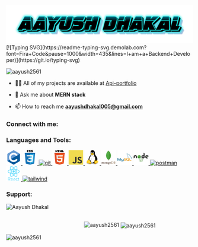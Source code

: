 <img src="https://github.com/aayush2561/aayush2561/blob/main/image/Header.png" width="1000">
[![Typing SVG](https://readme-typing-svg.demolab.com?font=Fira+Code&pause=1000&width=435&lines=I+am+a+Backend+Developer)](https://git.io/typing-svg)

<p align="left"> <img src="https://komarev.com/ghpvc/?username=aayush2561&label=Profile%20views&color=0e75b6&style=flat" alt="aayush2561" /> </p>

- 👨‍💻 All of my projects are available at [Api-portfolio](https://portfolio-uy4c.onrender.com/)

- 💬 Ask me about **MERN stack**

- 📫 How to reach me **aayushdhakal005@gmail.com**

<h3 align="left">Connect with me:</h3>
<p align="left">
</p>

<h3 align="left">Languages and Tools:</h3>
<p align="left"> <a href="https://www.gnu.org/software/bash/" target="_blank" rel="noreferrer">
  <img src="https://raw.githubusercontent.com/devicons/devicon/master/icons/c/c-original.svg" alt="c" width="40" height="40"/> </a> <a href="https://www.w3schools.com/css/" target="_blank" rel="noreferrer"> <img src="https://raw.githubusercontent.com/devicons/devicon/master/icons/css3/css3-original-wordmark.svg" alt="css3" width="40" height="40"/> </a> <a href="https://expressjs.com" target="_blank" rel="noreferrer"> <img src="https://www.vectorlogo.zone/logos/git-scm/git-scm-icon.svg" alt="git" width="40" height="40"/> </a> <a href="https://www.w3.org/html/" target="_blank" rel="noreferrer"> <img src="https://raw.githubusercontent.com/devicons/devicon/master/icons/html5/html5-original-wordmark.svg" alt="html5" width="40" height="40"/> </a> <a href="https://developer.mozilla.org/en-US/docs/Web/JavaScript" target="_blank" rel="noreferrer"> <img src="https://raw.githubusercontent.com/devicons/devicon/master/icons/javascript/javascript-original.svg" alt="javascript" width="40" height="40"/> </a> <a href="https://www.linux.org/" target="_blank" rel="noreferrer"> <img src="https://raw.githubusercontent.com/devicons/devicon/master/icons/linux/linux-original.svg" alt="linux" width="40" height="40"/> </a> <a href="https://www.mongodb.com/" target="_blank" rel="noreferrer"> <img src="https://raw.githubusercontent.com/devicons/devicon/master/icons/mongodb/mongodb-original-wordmark.svg" alt="mongodb" width="40" height="40"/> </a> <a href="https://www.mysql.com/" target="_blank" rel="noreferrer"> <img src="https://raw.githubusercontent.com/devicons/devicon/master/icons/mysql/mysql-original-wordmark.svg" alt="mysql" width="40" height="40"/> </a> <a href="https://nodejs.org" target="_blank" rel="noreferrer"> <img src="https://raw.githubusercontent.com/devicons/devicon/master/icons/nodejs/nodejs-original-wordmark.svg" alt="nodejs" width="40" height="40"/> </a> <a href="https://postman.com" target="_blank" rel="noreferrer"> <img src="https://www.vectorlogo.zone/logos/getpostman/getpostman-icon.svg" alt="postman" width="40" height="40"/> </a> <a href="https://reactjs.org/" target="_blank" rel="noreferrer"> <img src="https://raw.githubusercontent.com/devicons/devicon/master/icons/react/react-original-wordmark.svg" alt="react" width="40" height="40"/> </a> <a href="https://tailwindcss.com/" target="_blank" rel="noreferrer"> <img src="https://www.vectorlogo.zone/logos/tailwindcss/tailwindcss-icon.svg" alt="tailwind" width="40" height="40"/> </a> </p>

<h3 align="left">Support:</h3>
<p><a href="https://www.buymeacoffee.com/Aayush Dhakal"> <img align="left" src="https://cdn.buymeacoffee.com/buttons/v2/default-yellow.png" height="50" width="210" alt="Aayush Dhakal" /></a></p><br><br>

<p><img align="left" src="https://github-readme-stats.vercel.app/api/top-langs?username=aayush2561&show_icons=true&locale=en&layout=compact" alt="aayush2561" /></p>

<p>&nbsp;<img align="center" src="https://github-readme-stats.vercel.app/api?username=aayush2561&show_icons=true&locale=en" alt="aayush2561" /></p>

<p><img align="center" src="https://github-readme-streak-stats.herokuapp.com/?user=aayush2561&" alt="aayush2561" /></p>

